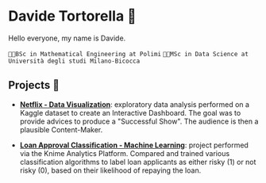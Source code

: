 
# **Davide Tortorella** 🤖

Hello everyone, my name is Davide.

`🧑‍🎓BSc in Mathematical Engineering at Polimi`
`👨‍💻MSc in Data Science at Università degli studi Milano-Bicocca` 


## **Projects** 🍬
- [**Netflix - Data Visualization**](https://github.com/DavideTortorella/Netflix-DataVisualization): exploratory data analysis performed on a Kaggle dataset to create an Interactive Dashboard. The goal was to provide advices to produce a "Successful Show". The audience is then a plausible Content-Maker.

- [**Loan Approval Classification - Machine Learning**](https://hub.knime.com/davide_tortorel/spaces/Public/~zUEd55kZWrSfAa4L/): project performed via the Knime Analytics Platform. Compared and trained various classification algorithms to label loan applicants as either risky (1) or not risky (0), based on their likelihood of repaying the loan.

